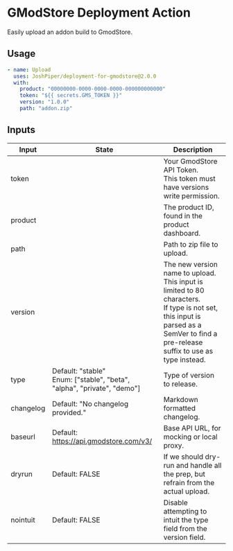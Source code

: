 # GModStore Deployment Action

Easily upload an addon build to GmodStore.

## Usage
```yml
- name: Upload
  uses: JoshPiper/deployment-for-gmodstore@2.0.0
  with:
    product: "00000000-0000-0000-0000-000000000000"
    token: "${{ secrets.GMS_TOKEN }}"
    version: "1.0.0"
    path: "addon.zip"
```

## Inputs

| Input     | State                                                                     | Description                                                                                                                                                                             |
|-----------|---------------------------------------------------------------------------|-----------------------------------------------------------------------------------------------------------------------------------------------------------------------------------------|
| token     |                                                                           | Your GmodStore API Token.<br>This token must have versions write permission.                                                                                                            |
| product   |                                                                           | The product ID, found in the product dashboard.                                                                                                                                         |
| path      |                                                                           | Path to zip file to upload.                                                                                                                                                             |
| version   |                                                                           | The new version name to upload.<br>This input is limited to 80 characters.<br>If type is not set, this input is parsed as a SemVer to find a pre-release suffix to use as type instead. |
| type      | Default: "stable"<br>Enum: ["stable", "beta", "alpha", "private", "demo"] | Type of version to release.                                                                                                                                                             |
| changelog | Default: "No changelog provided."                                         | Markdown formatted changelog.                                                                                                                                                           |
| baseurl   | Default: https://api.gmodstore.com/v3/                                    | Base API URL, for mocking or local proxy.                                                                                                                                               |
| dryrun    | Default: FALSE                                                            | If we should dry-run and handle all the prep, but refrain from the actual upload.                                                                                                       |
| nointuit  | Default: FALSE                                                            | Disable attempting to intuit the type field from the version field.                                                                                                                     |
